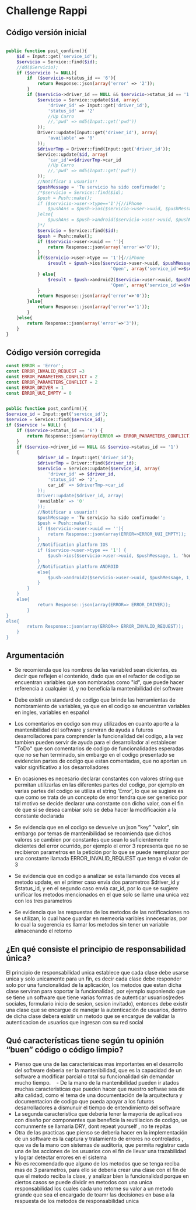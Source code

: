 # Challenge Rappi


## Código versión inicial

```php

public function post_confirm(){
    $id = Input::get('service_id');
    $servicio = Service::find($id);
    //dd($Servicio);
    if ($servicio != NULL){
        if  ($servicio->status_id == '6'){
            return Response::json(array('error' => '2'));
        }
        if ($servicio->driver_id == NULL && $servicio->status_id == '1'){
            $servicio = Service::update($id, array(
                'driver_id' => Input::get('driver_id'),
                'status_id' => '2'
                //Up Carro
                //,'pwd' => md5(Input::get('pwd'))
            ));
            Driver::update(Input::get('driver_id'), array(
                'available' => '0'
            ));
            $driverTmp = Driver::find(Input::get('driver_id'));
            Service::update($id, array(
                'car_id'=>$driverTmp->car_id
                //Up Carro
                //,'pwd' => md5(Input::get('pwd'))
            ));
            //Notificar a usuario!!
            $pushMessage = 'Tu servicio ha sido confirmado!';
            /*$servicio = Service::find($id);
            $push = Push::make();
            if ($servicio->user->type=='1'){//iPhone
                $pushAns = $push->ios($servicio->user->uuid, $pushMessage);
            }else{
                $pushAns = $push->android($servicio->user->uuid, $pushMessage);
            }*/
            $servicio = Service::find($id);
            $push = Push::make();
            if ($servicio->user->uuid == ''){
                return Response::json(array('error'=>'0'));
            }
            if($servicio->user->type == '1'){//iPhone
                $result = $push->ios($servicio->user->uuid, $pushMessage, 1, 'honk.wav',
                                        'Open', array('service_id'=>$servicio->id));
            } else{
                $result = $push->android2($servicio->user->uuid, $pushMessage, 1, 'default',
                                        'Open', array('service_id'=>$servicio->id));
            }
            return Response::json(array('error'=>'0'));
        }else{
            return Response::json(array('error'=>'1'));
        }
    }else{
        return Response::json(array('error'=>'3'));
    }
}
```

## Código versión corregida
```php
const ERROR = 'Error';
const ERROR_INVALID_REQUEST =3
const ERROR_PARAMETERS_CONFLICT = 2
const ERROR_PARAMETERS_CONFLICT = 2
const ERROR_DRIVER = 1
const ERROR_UUI_EMPTY = 0


public function post_confirm(){
$service_id = Input::get('service_id');
$service = Service::find($service_id);
if ($service != NULL) {
    if ($service->status_id == '6') {
        return Response::json(array(ERROR => ERROR_PARAMETERS_CONFLICT));
    }
    if ($service->driver_id == NULL && $service->status_id == '1')
    {
            $driver_id = Input::get('driver_id');
            $driverTmp = Driver::find($driver_id);
            $servicio = Service::update($service_id, array(
                'driver_id' => $driver_id,
                'status_id' => '2',
                car_id' => $driverTmp->car_id
            ));
            Driver::update($driver_id, array(
            'available' => '0'
            ));	
            //Notificar a usuario!!
            $pushMessage = 'Tu servicio ha sido confirmado!';
            $push = Push::make();
            if ($servicio->user->uuid == ''){
                return Response::json(array(ERROR=>ERROR_UUI_EMPTY));
            }
            //Notification platform IOS
            if ($service->user->type == '1') {
                $push->ios($servicio->user->uuid, $pushMessage, 1, 'honk.wav', 'Open', array('service_id' => $servicio->id));
            }
            //Notification platform ANDROID
            else{
                $push->android2($servicio->user->uuid, $pushMessage, 1, 'default', 'Open', array('service_id' => $servicio>id));
            }
        }
    }
    else{
            return Response::json(array(ERROR=> ERROR_DRIVER));
        }
}
else{
        return Response::json(array(ERROR=> ERROR_INVALID_REQUEST));
    }
}
```

## Argumentación
- Se recomienda que los nombres de las variabled sean dicientes, es decir que reflejen el contenido, dado que en el refactor de codigo se encuentran variables que son nombradas como "id", que puede hacer referencia a cualquier id, y no beneficia la mantenibilidad del software

 - Debe existir un standard de codigo que brinde las herramientas de nombramiento de variables, ya que en el codigo se encuentran variables en ingles, variables en español 
 
 - Los comentarios en codigo son muy utilizados en cuanto aporte a la mantenibilidad del software y serviran de ayuda a futuros desarrolladores para comprender la funcionalidad del codigo, a la vez tambien pueden servir de ayuda para el desarrollador al establecer "ToDo" que son comentarios de codigo de funcionalidades esperadas que no se han terminado, sin embargo en el codigo presentado se evidencian partes de codigo que estan comentadas, que no aportan un valor significativo a los desarrolladores
 
 - En ocasiones es necesario declarar constantes con valores string que permitan utilizarlas en las diferentes partes del codigo, por ejemplo en varias partes del codigo se utiliza el string 'Error', lo que se sugiere es que como se trata de un concepto de error tendra que ser generico por tal motivo se decide declarar una constante con dicho valor, con el fin de que si se desea cambiar solo se deba hacer la modificación a la constante declarada
 
 - Se evidencia que en el codigo se devuelve un json "key" "valor", sin embargo por temas de mantenibilidad se recomienda que dichos valores se cambien por constantes que sean lo suficientemente dicientes del error ocurrido, por ejemplo el error 3 representa que no se recibieron parametros en la petición por lo que se puede reemplazar por una constante llamada ERROR_INVALID_REQUEST que tenga el valor de 3
 
-  Se evidencia que en codigo a analizar se esta llamando dos veces al metodo update, en el primer caso envia dos parametros $driver_id y $status_id, y en el segundo caso envia car_id, por lo que se sugiere unificar los metodos mencionados en el que solo se llame una unica vez con los tres parametros

- Se evidencia que las respuestas de los metodos de las notificaciones no se utilizan, lo cual hace guardar en memeoria varibles innecesarias, por lo cual la sugerencia es llamar los metodos sin tener un variable almacenando el retorno
 
 
 ## ¿En qué consiste el principio de responsabilidad única? 
 
 El principio de responsabilidad unica establece que cada clase debe usarse unica y solo unicamente para un fin, es decir cada clase debe responder solo por una funcionalidad de la aplicación, los metodos que estan dicha clase serviran para soportar la funcionalidad, por ejemplo suponiendo que se tiene un software que tiene varias formas de autenticar usuarios(redes sociales, formulario inicio de sesion, sesion invitado), entonces debe existir una clase que se encargue de manejar la autenticación de usuarios, dentro de dicha clase debera existir un metodo que se encargue de validar la autenticacion de usuarios que ingresan con su red social
 
 ## Qué características tiene según tu opinión “buen” código o código limpio?
 
 - Pienso que una de las caracterisicas mas importantes en el desarrollo del software deberia ser la mantenibilidad, que es la capacidad de un software a modificar parcial o total su funcionalidad sin demandar mucho tiempo.
    - De la mano de la mantenibilidad pueden ir atados muchas caracteristicas que pueden hacer que nuestro softwae sea de alta calidad, como el tema de una documentación de la arquitectura y documentacion de codigo que pueda apoyar a los futuros desarrolladores a dismunuir el tiempo de entendimiento del software
 - La segunda caracteristica que deberia tener la mayoria de aplicativos con diseño por componentes que beneficie la reutiliacion de codigo, ue comunmente se llamaria DRY, dont repeat yourself , no te repitas
 - Otra de las practicas que pienso se deberia hacer en la implementación de un software es la captura y tratamiento de errores no controlados , que va de la mano con sistemas de auditoría, que permita registrar cada una de las acciones de los usuarios con el fin de llevar una trazabilidad y lograr detectar errores en el sistema
 - No es recomendado que alguno de los metodos que se tenga reciba mas de 3 parametros, para ello se deberia crear una clase con el fin de que el metodo reciba la clase, y analizar bien la funcionalidad porque en ciertos casos se puede dividir en metodos con una unica responsabilidad los cuales cada uno retorne su valor a un metodo grande que sea el encargado de toamr las decisiones en base a la respuesta de los metodos de responsabilidad unica
 
 
 



